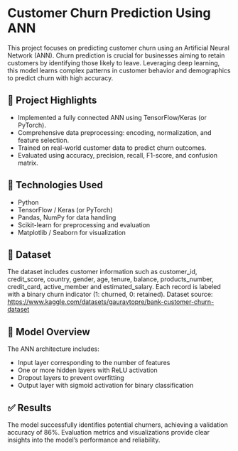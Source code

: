 # Customer Churn Prediction Using ANN

This project focuses on predicting customer churn using an Artificial Neural Network (ANN). Churn prediction is crucial for businesses aiming to retain customers by identifying those likely to leave. Leveraging deep learning, this model learns complex patterns in customer behavior and demographics to predict churn with high accuracy.

## 📌 Project Highlights

* Implemented a fully connected ANN using TensorFlow/Keras (or PyTorch).
* Comprehensive data preprocessing: encoding, normalization, and feature selection.
* Trained on real-world customer data to predict churn outcomes.
* Evaluated using accuracy, precision, recall, F1-score, and confusion matrix.

## 🚀 Technologies Used

* Python
* TensorFlow / Keras (or PyTorch)
* Pandas, NumPy for data handling
* Scikit-learn for preprocessing and evaluation
* Matplotlib / Seaborn for visualization

## 📂 Dataset

The dataset includes customer information such as customer_id,	credit_score,	country,	gender,	age,	tenure,	balance,	products_number,	credit_card,	active_member and	estimated_salary. Each record is labeled with a binary churn indicator (1: churned, 0: retained). Dataset source: https://www.kaggle.com/datasets/gauravtopre/bank-customer-churn-dataset

## 🧠 Model Overview

The ANN architecture includes:

* Input layer corresponding to the number of features
* One or more hidden layers with ReLU activation
* Dropout layers to prevent overfitting
* Output layer with sigmoid activation for binary classification

## ✅ Results

The model successfully identifies potential churners, achieving a validation accuracy of 86%. Evaluation metrics and visualizations provide clear insights into the model’s performance and reliability.
